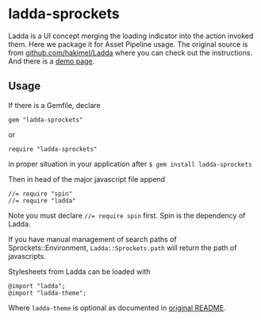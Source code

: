 # ladda-sprockets

Ladda is a UI concept merging the loading indicator into the action
invoked them. Here we package it for Asset Pipeline usage.
The original source is from [github.com/hakimel/Ladda](https://github.com/hakimel/Ladda)
where you can check out the instructions. And there is a [demo page](http://lab.hakim.se/ladda/).

## Usage

If there is a Gemfile, declare 

    gem "ladda-sprockets"

or

    require "ladda-sprockets"

in proper situation in your application after `$ gem install ladda-sprockets`

Then in head of the major javascript file append

    //= require "spin"
    //= require "ladda"

Note you must declare `//= require spin` first. Spin is the dependency of Ladda.

If you have manual management of search paths of Sprockets::Environment, `Ladda::Sprockets.path` will return
the path of javascripts.

Stylesheets from Ladda can be loaded with

    @import "ladda";
    @import "ladda-theme";

Where `ladda-theme` is optional as documented in [original README](https://github.com/hakimel/Ladda#instructions).
